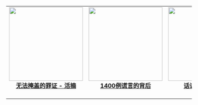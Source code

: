 |||||
|:---:|:---:|:---:|:---:|
|[<img width="200px" src="http://qikan.minghui.org/mhqkpage/qikanimage/2018/04/17/wfygdzz-read-cover.png"><br/><b>无法掩盖的罪证 - 活摘</b><br/><br/>](pages/wfygdzz.md)|[<img width="200px" src="http://qikan.minghui.org/mhqkpage/qikanimage/2013/12/04/1400zx-read-cover.png"><br/><b>1400例谎言的背后</b><br/><br/>](indexes/1400zx.md)|[<img width="200px" src="http://qikan.minghui.org/mhqkpage/qikanimage/2018/04/04/hsdn-425-read-cover.png"><br/><b>话说当年“4.25”</b><br/><br/>](indexes/425.md)|[<img width="200px" src="http://qikan.minghui.org/mhqkpage/qikanimage/2014/01/23/zifentekan-read-cover.png"><br/><b>世纪骗局 - 天安门自焚</b><br/><br/>](indexes/falsefire.md)|
